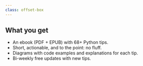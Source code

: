 ```yaml
---
class: offset-box
---
```


## What you get

- An ebook (PDF + EPUB) with 68+ Python tips.
- Short, actionable, and to the point: no fluff.
- Diagrams with code examples and explanations for each tip.
- Bi-weekly free updates with new tips.

